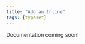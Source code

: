 ```yaml
---
title: "Add an Inline"
tags: [typeset]
---
```

 
<html><body><section data-type="chapter" class="hsecchapter" data-hederis-type="hsecchapter" id="add-an-inline" data-pi-attrs="id: add-an-inline; data-tags: typeset;" role="doc-chapter" data-tags="typeset" data-author-name=" " data-book-title=" " title="Add an Inline"><p class="hblkp" data-hederis-type="hblkp" id="pGVDjtxkc">Documentation coming soon!</p></section></body></html>
